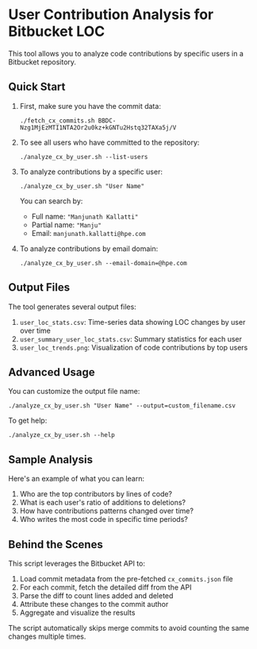 # User Contribution Analysis for Bitbucket LOC

This tool allows you to analyze code contributions by specific users in a Bitbucket repository.

## Quick Start

1. First, make sure you have the commit data:
   ```
   ./fetch_cx_commits.sh BBDC-Nzg1MjEzMTI1NTA2Or2u0kz+kGNTu2Hstq32TAXa5j/V
   ```

2. To see all users who have committed to the repository:
   ```
   ./analyze_cx_by_user.sh --list-users
   ```

3. To analyze contributions by a specific user:
   ```
   ./analyze_cx_by_user.sh "User Name"
   ```
   
   You can search by:
   - Full name: `"Manjunath Kallatti"`
   - Partial name: `"Manju"`
   - Email: `manjunath.kallatti@hpe.com`

4. To analyze contributions by email domain:
   ```
   ./analyze_cx_by_user.sh --email-domain=@hpe.com
   ```

## Output Files

The tool generates several output files:

1. `user_loc_stats.csv`: Time-series data showing LOC changes by user over time
2. `user_summary_user_loc_stats.csv`: Summary statistics for each user
3. `user_loc_trends.png`: Visualization of code contributions by top users

## Advanced Usage

You can customize the output file name:
```
./analyze_cx_by_user.sh "User Name" --output=custom_filename.csv
```

To get help:
```
./analyze_cx_by_user.sh --help
```

## Sample Analysis

Here's an example of what you can learn:

1. Who are the top contributors by lines of code?
2. What is each user's ratio of additions to deletions?
3. How have contributions patterns changed over time?
4. Who writes the most code in specific time periods?

## Behind the Scenes

This script leverages the Bitbucket API to:

1. Load commit metadata from the pre-fetched `cx_commits.json` file
2. For each commit, fetch the detailed diff from the API
3. Parse the diff to count lines added and deleted
4. Attribute these changes to the commit author
5. Aggregate and visualize the results

The script automatically skips merge commits to avoid counting the same changes multiple times.
